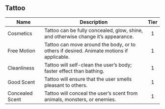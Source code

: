 ## Tattoo

 **Name**        | **Description**                                                                          | **Tier** 
-----------------|------------------------------------------------------------------------------------------|:--------:
 Cosmetics       | Tattoo can be fully concealed, glow, shine, and otherwise change it’s appearance.        | 1        
 Free Motion     | Tattoo can move around the body, or to others if desired. Animate motions if applicable. | 1        
 Cleanliness     | Tattoo will self-clean the user’s body; faster effect than bathing.                      | 1        
 Good Scent      | Tattoo will ensure that the user smells pleasant to others.                              | 1        
 Concealed Scent | Tattoo will conceal the user’s scent from animals, monsters, or enemies.                 | 1        
